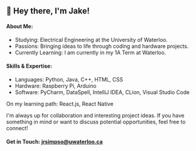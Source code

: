 ## 👋 Hey there, I'm Jake!

#### About Me:
* Studying: Electrical Engineering at the University of Waterloo.
* Passions: Bringing ideas to life through coding and hardware projects.
* Currently Learning: I am currently in my 1A Term at Waterloo.

#### Skills & Expertise:
* Languages: Python, Java, C++, HTML, CSS
* Hardware: Raspberry Pi, Arduino
* Software: PyCharm, DataSpell, IntelliJ IDEA, CLion, Visual Studio Code

On my learning path: React.js, React Native

I'm always up for collaboration and interesting project ideas. If you have something in mind or want to discuss potential opportunities, feel free to connect!

#### Get in Touch: jrsimpso@uwaterloo.ca
